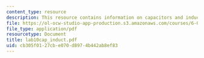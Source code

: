 ```yaml
---
content_type: resource
description: This resource contains information on capacitors and inductors
file: https://ol-ocw-studio-app-production.s3.amazonaws.com/courses/6-071j-introduction-to-electronics-signals-and-measurement-spring-2006/cb305f0127cbe070d8974b442ab8ef83_lab10cap_induct.pdf
file_type: application/pdf
resourcetype: Document
title: lab10cap_induct.pdf
uid: cb305f01-27cb-e070-d897-4b442ab8ef83
---
```

